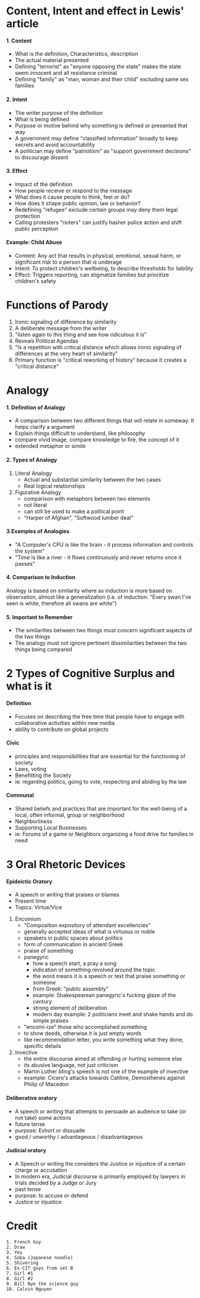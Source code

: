 # Content, Intent and effect in Lewis' article 
#### 1. Content
- What is the definition, Characteristics, description
- The actual material presented
- Defining "terrorist" as "anyone opposing the state" makes the state seem innocent and all resistance criminal
- Defining "family" as "man, woman and their child" excluding same sex families
#### 2.  Intent
- The writer purpose of the definition
- What is being defined
- Purpose or motive behind why something is defined or presented that way
- A government may define "classified information" broadly to keep secrets and avoid accountability
- A politician may define "patriotism" as "support government decisions" to discourage dissent
#### 3. Effect
- Impact of the definition
- How people receive or respond to the message 
- What does it cause people to think, feel or do? 
- How does it shape public opinion, law or behavior?
- Redefining "refugee" exclude certain groups may deny them legal protection
- Calling protesters "rioters" can justify hasher police action and shift public perception

#### Example: Child Abuse
- Content: Any act that results in physical, emotional, sexual harm, or significant risk to a person that is underage
- Intent: To protect children's wellbeing, to describe thresholds for liability
- Effect: Triggers reporting, can stigmatize families but prioritize children's safety

# Functions of Parody
1. Ironic signaling of difference by similarity
2. A deliberate message from the writer
3. "listen again to this thing and see how ridiculous it is"
4.  Reveals Political Agendas 
5. "Is a repetition with critical distance which allows ironic signaling of differences at the very heart of similarity"
6. Primary function is "critical reworking of history" because it creates a "critical distance"

# Analogy
#### 1. Definition of Analogy
- A comparison between two different things that will relate in someway. It helps clarify a argument
- Explain things difficult to understand, like philosophy
- compare vivid image, compare knowledge to fire, the concept of it
- extended metaphor or simile

#### 2. Types of Analogy
1. Literal Analogy
	- Actual and substantial similarity between the two cases
	- Real logical relationships
2. Figurative Analogy 
	- comparison with metaphors between two elements
	- not literal
	- can still be used to make a political point
	- "Harper of Afghan", "Softwood lumber deal"

#### 3.Examples of Analogies
- "A Computer's CPU is like the brain - it process information and controls the system"
- "Time is like a river - it flows continuously and never returns once it passes"

#### 4. Comparison to Induction
 Analogy is based on similarity where as induction is more based on observation, almost like a generalization (i.e. of induction: "Every swan I've seen is white, therefore all swans are white")

#### 5. Important to Remember
- The similarities between two things must concern significant aspects of the two things
- The analogy must not ignore pertinent dissimilarities between the two things being compared

# 2 Types of Cognitive Surplus and what is it
#### Definition
- Focuses on describing the free time that people have to engage with collaborative activities within new media
- ability to contribute on global projects

#### Civic 
- principles and responsibilities that are essential for the functioning of society
- Laws, voting
- Benefitting the Society
- ie: regarding politics, going to vote, respecting and abiding by the law

#### Communal
- Shared beliefs and practices that are important for the well-being of a local, often informal, group or neighborhood
- Neighborliness
- Supporting Local Businesses
- ie: Forums of a game or Neighbors organizing a food drive for families in need 

# 3 Oral Rhetoric Devices 
#### Epideictic Oratory
- A speech or writing that praises or blames
- Present time
- Topics: Virtue/Vice
1. Encomium
	- "Composition expository of attendant excellencies"
	-  generally accepted ideas of what is virtuous or noble 
	- speakers in public spaces about politics
	- form of communication in ancient Greek
	- praise of something 
	- panegyric
		- how a speech start, a pray a song
		- indication of something revolved around the topic
		- the word means it is a speech or text that praise something or someone
		- from Greek: "public assembly"
		- example: Shakespearean panegyric's fucking glaze of the century
		- strong element of deliberation 
		- modern day example: 2 politicians meet and shake hands and do simple praises 
	- "encomi-ize" those who accomplished something
	- to show deeds, otherwise it is just empty words
	- like recommendation letter, you write something what they done, specific details
2. Invective
    - the entire discourse aimed at offending or hurting someone else
	- its abusive language, not just criticism
    - Martin Luther bling's speech is not one of the example of invective
    - example: Cicero's attacks towards Catiline, Demosthenes against Philip of Macedon
    
#### Deliberative oratory
- A speech or writing that attempts to persuade an audience to take (or not take) some actions
- future tense
- purpose: Exhort or dissuade
- good / unworthy / advantageous / disadvantageous

#### Judicial oratory 
- A Speech or writing the considers the Justice or injustice of a certain charge or accusation
- In modern era, Judicial discourse is primarily employed by lawyers in trials decided by a Judge or Jury 
- past tense
- purpose: to accuse or defend
- Justice or injustice


# Credit
	1. French Guy
	2. Draw
	3. Yes
	4. Soba (Japanese noodle)
	5. Shivering
	6. Ex-CIT guys from set B
	7. Girl #1
	8. Girl #2
	9. Bill Nye the science guy
	10. Calvin Nguyen